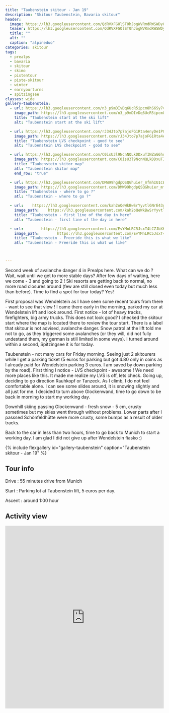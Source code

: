 ```yaml
---
title: "Taubenstein skitour - Jan 19"
description: "Skitour Taubenstein, Bavaria skitour"
header:
  image: https://lh3.googleusercontent.com/QdRVXFGOlST0hJogWVRmdRWSWDyQErRpmDmD6nLuhYGArA5qlAF_0kyhuDsdVH7oe83AJjAK5XtqpdOEP_mAickx9n2mte3PpV76alL0l18OYnX4-KLDsHgjW3KvgC8YL_cV3XtXjtjT6PCTWKOewMNr8Z8RrJfmfhVfp2bj0R4SNIdsFvWdRPN9kmint0qgbAi_I1OWxkVvw0e194VoBLOLM5_XCCiQHAz-zdKesRmcqZDf1uNP8_BAJEwZT4O6RdGKlGgpUj6f_sKJSodSgNZpNFC3WRSTiEN8Mc_KjvEwLKyv6WzdEd_FvQrk-O39lb0eFaovFPgHtftJf_euOVp5Nt3KZkqAkUop3FlR8BAbmnulOSTK2hDkSh-mEuXdiVN2G8WsMbQxT10tB7QwTtwtO7TEm9DdcRFZ21eurPb1KopjOfUveV_3P2ALnwRi68xIHNUTwveJP1SMYBjxfUxDvZTvghcKvAv0Vx876f4E_0TmRA3IIdOUI2rpve-87PQgk8ldnlGuYeLNskRxnUOHdKPL-xyCzMHDMiOtXYEq_-H3i-VmH5xUjFmfJ1PgJg5HTpPettVA2UXPKVw1d3NmNq0Hr5W94XwL_YAIaToKQifzCZZKtHN347Pu7jWn4uN0XOUqvXa5TRYGKMQXdHjCB_cTUKwdf0P0XmokwDdAtvgvwzF5kmLT7J5bQ4YKrppgd-4WkVQrnjibOOs=w1776-h1544-no
  teaser: https://lh3.googleusercontent.com/QdRVXFGOlST0hJogWVRmdRWSWDyQErRpmDmD6nLuhYGArA5qlAF_0kyhuDsdVH7oe83AJjAK5XtqpdOEP_mAickx9n2mte3PpV76alL0l18OYnX4-KLDsHgjW3KvgC8YL_cV3XtXjtjT6PCTWKOewMNr8Z8RrJfmfhVfp2bj0R4SNIdsFvWdRPN9kmint0qgbAi_I1OWxkVvw0e194VoBLOLM5_XCCiQHAz-zdKesRmcqZDf1uNP8_BAJEwZT4O6RdGKlGgpUj6f_sKJSodSgNZpNFC3WRSTiEN8Mc_KjvEwLKyv6WzdEd_FvQrk-O39lb0eFaovFPgHtftJf_euOVp5Nt3KZkqAkUop3FlR8BAbmnulOSTK2hDkSh-mEuXdiVN2G8WsMbQxT10tB7QwTtwtO7TEm9DdcRFZ21eurPb1KopjOfUveV_3P2ALnwRi68xIHNUTwveJP1SMYBjxfUxDvZTvghcKvAv0Vx876f4E_0TmRA3IIdOUI2rpve-87PQgk8ldnlGuYeLNskRxnUOHdKPL-xyCzMHDMiOtXYEq_-H3i-VmH5xUjFmfJ1PgJg5HTpPettVA2UXPKVw1d3NmNq0Hr5W94XwL_YAIaToKQifzCZZKtHN347Pu7jWn4uN0XOUqvXa5TRYGKMQXdHjCB_cTUKwdf0P0XmokwDdAtvgvwzF5kmLT7J5bQ4YKrppgd-4WkVQrnjibOOs=w1776-h1544-no
  title: ""
  alt: ""
  caption: "alpineduo"
categories: skitour
tags:
  - prealps
  - bavaria
  - skitour
  - skimo
  - pistentour
  - piste-skitour
  - winter
  - earnyourturns
  - spitzingsee
classes: wide
gallery-taubenstein:
  - url: https://lh3.googleusercontent.com/n3_p9mDIvDq6UcR5ipcm8hS6Sy7vzFb9DCmtYA3syqMZPaaYsGw3meLY07GzWeidUy_LDegEC0IRKtJcj8AzT81n5pI9s2C2WILTfJxWqWZEdHvZEuo9MwhNd1mmN7KkG9VEBtYorv613ZBbsf1spWsKPJ9bzD_SAiF_cqqp-ieajVkOk_7HOnbw-PBIyf893Sz5yDzD88bcgFcACsbiSI-i0a6J52hfvg-vDv-DkxGoxJ-RlCYLXa_IWsxRhjZkA4b95iYTLi_84GU9_Rhhknegh-ACp_vSxDrHmhXRMNcbQTBvGiprSZwjUmAslHakvpNOP9JxMV0jgb1vzmGxfZSLr2Z0GjGTUZDbf7Fl5iddq_9vwRNrSB47e-5kJzlhDTi_m3a1jNH5pyY6397ZqmpAihiQG0x_7owqjJKQjEcfKwiL3DTpMvHErNL0y1Rnss3eVVPcBUdUSn0rH4F7geX2ep7lLvmxsx4DQTWP6-bAB99mzV1ECpbvENc4LxDPQ0Y-vyXNdWoHNuJOEEikzDp_s1_z9C-kU42-l-TYqyoAzMElOZrY6U5RBSeVYOVgVEhM-QowR3BGRt0B72bcbNMk0XrZHZ-rwxLe0FqtcGdde_hShIF-F3h_eoNvdP4AFvx2NHN-5vk6jmAkWW80-3DLzBrJKa3NCLJXlO234OnmtiavvFgoJDaaMGnbYuKU0ws2xaz3wQOxWIDvGDc=w1158-h1542-no
    image_path: https://lh3.googleusercontent.com/n3_p9mDIvDq6UcR5ipcm8hS6Sy7vzFb9DCmtYA3syqMZPaaYsGw3meLY07GzWeidUy_LDegEC0IRKtJcj8AzT81n5pI9s2C2WILTfJxWqWZEdHvZEuo9MwhNd1mmN7KkG9VEBtYorv613ZBbsf1spWsKPJ9bzD_SAiF_cqqp-ieajVkOk_7HOnbw-PBIyf893Sz5yDzD88bcgFcACsbiSI-i0a6J52hfvg-vDv-DkxGoxJ-RlCYLXa_IWsxRhjZkA4b95iYTLi_84GU9_Rhhknegh-ACp_vSxDrHmhXRMNcbQTBvGiprSZwjUmAslHakvpNOP9JxMV0jgb1vzmGxfZSLr2Z0GjGTUZDbf7Fl5iddq_9vwRNrSB47e-5kJzlhDTi_m3a1jNH5pyY6397ZqmpAihiQG0x_7owqjJKQjEcfKwiL3DTpMvHErNL0y1Rnss3eVVPcBUdUSn0rH4F7geX2ep7lLvmxsx4DQTWP6-bAB99mzV1ECpbvENc4LxDPQ0Y-vyXNdWoHNuJOEEikzDp_s1_z9C-kU42-l-TYqyoAzMElOZrY6U5RBSeVYOVgVEhM-QowR3BGRt0B72bcbNMk0XrZHZ-rwxLe0FqtcGdde_hShIF-F3h_eoNvdP4AFvx2NHN-5vk6jmAkWW80-3DLzBrJKa3NCLJXlO234OnmtiavvFgoJDaaMGnbYuKU0ws2xaz3wQOxWIDvGDc=w300-h400-no
    title: "Taubenstein start at the ski lift"
    alt: "Taubenstein start at the ski lift"

  - url: https://lh3.googleusercontent.com/rJ34Jto7p7ajoFG1Rta4enyDe1PG_JifIRLc5O61G3uoyQsN9UqMEpFiAQEK8QT4Glj1omfMVYtkoQJiDb4WhbVB51AlLOwgWt-jhHAnaQWBMitRG7bLC8tBqpHG7BRREyDZ71blk3kSkpeI8FjJHb2gk6yivCzQ23pjhWf40nz1sfefxWrpvHAC6_NomNUSHz4Diez5SzCAVgh6dQ-KRkHQIyA7MrRRidJ6cb0RpqVGuvwTn5SVtv7QqD9G6ElFGjhoKzopM_QrjXi_4MW8FcLlDQ8mj_F-Qp4OT_vy6FLcxcN8HxaWg4_J9exuntDZucqOR6U-kZ4XK-B-b1MYMwY1-szMhP4sr94URXJaJ_4IeoH2xijOgvpmPvHOdpc5EIMeIqAWQOeoU-N61jCh1lHVlz1BL_udEpFIW58WOg4ycFZJO8X1NxAoymEJQNxEvkpUA0NHZVsNTKA5IexLWDuGSi3Bg7Qh3qrkHskJLWOrKwQeIRqAFxMF4v_ypeF-E0n3jX6L2fjhomNRQvMPdK8x04-_HSNz8nZI6zfyEbR-ubP_1T7fBlqz1xy-XpITZ5tr_D7SGoI1n4BTgnCJnVd3nAz3VI2sR0ui9_x2HNCWIEXKav_ahSqnWbxhyWzHD-bNlnAERX-VkNP7MySMMGIpAenOHL2mJ2Cm28KWXljXEK5IfwWcRdDdaH1nnGYYvrl0bJxHg9OBxeu5S4M=w1158-h1542-no
    image_path: https://lh3.googleusercontent.com/rJ34Jto7p7ajoFG1Rta4enyDe1PG_JifIRLc5O61G3uoyQsN9UqMEpFiAQEK8QT4Glj1omfMVYtkoQJiDb4WhbVB51AlLOwgWt-jhHAnaQWBMitRG7bLC8tBqpHG7BRREyDZ71blk3kSkpeI8FjJHb2gk6yivCzQ23pjhWf40nz1sfefxWrpvHAC6_NomNUSHz4Diez5SzCAVgh6dQ-KRkHQIyA7MrRRidJ6cb0RpqVGuvwTn5SVtv7QqD9G6ElFGjhoKzopM_QrjXi_4MW8FcLlDQ8mj_F-Qp4OT_vy6FLcxcN8HxaWg4_J9exuntDZucqOR6U-kZ4XK-B-b1MYMwY1-szMhP4sr94URXJaJ_4IeoH2xijOgvpmPvHOdpc5EIMeIqAWQOeoU-N61jCh1lHVlz1BL_udEpFIW58WOg4ycFZJO8X1NxAoymEJQNxEvkpUA0NHZVsNTKA5IexLWDuGSi3Bg7Qh3qrkHskJLWOrKwQeIRqAFxMF4v_ypeF-E0n3jX6L2fjhomNRQvMPdK8x04-_HSNz8nZI6zfyEbR-ubP_1T7fBlqz1xy-XpITZ5tr_D7SGoI1n4BTgnCJnVd3nAz3VI2sR0ui9_x2HNCWIEXKav_ahSqnWbxhyWzHD-bNlnAERX-VkNP7MySMMGIpAenOHL2mJ2Cm28KWXljXEK5IfwWcRdDdaH1nnGYYvrl0bJxHg9OBxeu5S4M=w300-h400-no
    title: "Taubenstein LVS checkpoint - good to see"
    alt: "Taubenstein LVS checkpoint - good to see"

  - url: https://lh3.googleusercontent.com/C0isU3l9NcnNQLkDDxuTINZaG6hdvCtPe3bK3aGMndisKDVHHjDM9CcD3u-s4bqOelj_mGCUuW2RgMPj5UxsLfCicMH4_v9xAIrD0x8CCrv5jdR5xy3x3f6u8jC37ZGtw-31QUS-dJxNurNh6kEoIpGvRbz-129_PU7hQpf-PrfHEZT4NwFS6vSbgp1ppZbCjWJ4myi5lZ6vac_AgTUcYnr-xoOsTcvHUVx0_6rEXN0gkLEtXPy3yh0G7a8FP7MpDiosd65SCjwooOounxaBuv9bPUP98qO02noUfTxRplT0Y91C_FbJX5xGi2j5agw5ZjVPdq6CbBcoIXUQg4o0Knif1yHUiytCgw0VDGdhHhSp1hq6R1-HlGxfyUKb8lrCncnToHJeWfFdd3BPozVIAjW7reJvavT2Igrhm7S-szTRRKw6WjtX3OMb4d6jbmqRXDgMmY9659PuwCG8xbl-DF5ofccnIprvH3x3SEsDm9f9bIxXgzrXIZGKltLAwSZBJ20KxsEK57rhi3cTwIGkVkXypy7n1VI1RawT0qUbstlRTBTA9FKTf_Kq45vca3kKD0OI_FQf6PPsv6bcP9Q6tcazNdOtoHc6h6VHS0h2sMU9MmV_gtrunMPA3CrcCgOdvUWs32E_KViLTgnUAr5aqfxeL-0Jxd1Epj7a7wnMWxgnGDjnHUQJ3_aJ0OhdAm8l9qUSK8DwQOyytUxmmDE=w1158-h1542-no
    image_path: https://lh3.googleusercontent.com/C0isU3l9NcnNQLkDDxuTINZaG6hdvCtPe3bK3aGMndisKDVHHjDM9CcD3u-s4bqOelj_mGCUuW2RgMPj5UxsLfCicMH4_v9xAIrD0x8CCrv5jdR5xy3x3f6u8jC37ZGtw-31QUS-dJxNurNh6kEoIpGvRbz-129_PU7hQpf-PrfHEZT4NwFS6vSbgp1ppZbCjWJ4myi5lZ6vac_AgTUcYnr-xoOsTcvHUVx0_6rEXN0gkLEtXPy3yh0G7a8FP7MpDiosd65SCjwooOounxaBuv9bPUP98qO02noUfTxRplT0Y91C_FbJX5xGi2j5agw5ZjVPdq6CbBcoIXUQg4o0Knif1yHUiytCgw0VDGdhHhSp1hq6R1-HlGxfyUKb8lrCncnToHJeWfFdd3BPozVIAjW7reJvavT2Igrhm7S-szTRRKw6WjtX3OMb4d6jbmqRXDgMmY9659PuwCG8xbl-DF5ofccnIprvH3x3SEsDm9f9bIxXgzrXIZGKltLAwSZBJ20KxsEK57rhi3cTwIGkVkXypy7n1VI1RawT0qUbstlRTBTA9FKTf_Kq45vca3kKD0OI_FQf6PPsv6bcP9Q6tcazNdOtoHc6h6VHS0h2sMU9MmV_gtrunMPA3CrcCgOdvUWs32E_KViLTgnUAr5aqfxeL-0Jxd1Epj7a7wnMWxgnGDjnHUQJ3_aJ0OhdAm8l9qUSK8DwQOyytUxmmDE=w300-h400-no
    title: "Taubenstein skitor map"
    atl: "Taubenstein skitor map"
    end_row: "true"

  - url: https://lh3.googleusercontent.com/DMW99hgdpQSQGhuier_mfmhIU1CBPG5FQPGQwahK74kcsZiw0usGwaUW4IiizAHSynJ1BYqYV4cqVWSOsk5-j6--KVPWDyneOTjXrGNv7DoJ9YLC5sBizlEUjePiyIAQBEICkyR4HjILw9SYIPVNg45hV39vYcPWuLzQo2wYPW0geZePYsA-H6zc_h_XMpG-9simg14kx_UtqEBC2NlwnvRTB2_Sd6ChH1HG13QE7Az41mCedAUm4We8MbhbVXHSydh-0GPwMNCPErJzAQgQjzbc9LR25Q-1S4nMQArsjs3kZ0xOxpt7BLRYqiSptIxLIrdgYiU6koDz0Q2UrGDYrExIFPelFA7cdUEggIMNCkg4lPKOm1NJq_M7UGVx6QhFXOQd1-lmRDn2V29HnS02yD-GHdz3Kb9aaYWfYHr3_UbQh9cUyKSf0pvyQA7AbQ1b44vSOLsp2gymxWwR3Nn-rxPuVZip91JwVyjIaadQwP2IcNsxb3HVpV9NJ_j4XISa6mrktiDyAUVZRDP8M5WTSnUc6nZ8XyMWwNTNKycYyQZnJhQY8dtmQCKRM_RqPltrImMFZNpgVPMcsq1wdQmRp2d4qo2aceSX-dbRkRnpBigGsHCgWvtnVw57JqByEG8wyjI9mo-hMJnL2bKah8fvF6x66y1ObT42kZgi_aLdI8V8U96ilqAC5fOurK37e1hLUL1z_YaSkgL4jCUE3zs=w1158-h1542-no
    image_path: https://lh3.googleusercontent.com/DMW99hgdpQSQGhuier_mfmhIU1CBPG5FQPGQwahK74kcsZiw0usGwaUW4IiizAHSynJ1BYqYV4cqVWSOsk5-j6--KVPWDyneOTjXrGNv7DoJ9YLC5sBizlEUjePiyIAQBEICkyR4HjILw9SYIPVNg45hV39vYcPWuLzQo2wYPW0geZePYsA-H6zc_h_XMpG-9simg14kx_UtqEBC2NlwnvRTB2_Sd6ChH1HG13QE7Az41mCedAUm4We8MbhbVXHSydh-0GPwMNCPErJzAQgQjzbc9LR25Q-1S4nMQArsjs3kZ0xOxpt7BLRYqiSptIxLIrdgYiU6koDz0Q2UrGDYrExIFPelFA7cdUEggIMNCkg4lPKOm1NJq_M7UGVx6QhFXOQd1-lmRDn2V29HnS02yD-GHdz3Kb9aaYWfYHr3_UbQh9cUyKSf0pvyQA7AbQ1b44vSOLsp2gymxWwR3Nn-rxPuVZip91JwVyjIaadQwP2IcNsxb3HVpV9NJ_j4XISa6mrktiDyAUVZRDP8M5WTSnUc6nZ8XyMWwNTNKycYyQZnJhQY8dtmQCKRM_RqPltrImMFZNpgVPMcsq1wdQmRp2d4qo2aceSX-dbRkRnpBigGsHCgWvtnVw57JqByEG8wyjI9mo-hMJnL2bKah8fvF6x66y1ObT42kZgi_aLdI8V8U96ilqAC5fOurK37e1hLUL1z_YaSkgL4jCUE3zs=w300-h400-no
    title: "Taubenstein - where to go ?"
    atl: "Taubenstein - where to go ?"

  - url:    https://lh3.googleusercontent.com/kah2oQeWkBwSrYyvtlGNrE43gWEOMrkMo8aIxU7R4tLSpus8lsAgDCWxNfY0V4AATat-9e2TVlyyjJZki26FA-ruVLWF1z18vNLfJpW7ZJwzQD6a1ruJQVQU2AhM1lL1fFSjVAj1HHZQS8PiANtJsq5k2bgwr61DyEhFXXc8WMjbIVHAb4VObT60fcH-LduJydKzew7izLzKGWTUPQyVsAnB5ZOOBlXqNiAne_dKC6o0e_DHrx98cCCJkxMwHiOUbsmSk0L71IS9Sq1KlX7VqrR4LkCpMMc3hI6LGRJAjK4AMtDMwgloQJtD0C5aRl5gmEZgW6Teso00uPrLJxf7YviyboELbSUr710GmPdCFavNaA29zwkgwzunzXvWAA20PBWNieiiyqeGWP3OJr4e0X4T_Xrj-HzxfFJqOH_c9kBYRaPFOjedR95X00Xf5wk6sAfmPvIZT-gNREYF9Ye-ws72gg8gZ3iSkE52EWM-5NnAR88naGQTisOAjriicj7ZjivYN393SGW2eQqfIhTvfIN4itONJWmFfPX2edQIuOARzEbyU_Pd_xm1qIOTQDWNRjt5KgRtPDDgRSv_li162T3IDg1FIwtF9WDE9RUYpaav-sY7NZcdfgcQOSkICzu6HpuEZzctA1uZwnN853dFFzhosRoCcTsX8mZdea_G4wyfqM4n3UhZ55oKSx9jUrfMq-8A940-mu7_jDcHONE=w1158-h1542-no
    image_path:    https://lh3.googleusercontent.com/kah2oQeWkBwSrYyvtlGNrE43gWEOMrkMo8aIxU7R4tLSpus8lsAgDCWxNfY0V4AATat-9e2TVlyyjJZki26FA-ruVLWF1z18vNLfJpW7ZJwzQD6a1ruJQVQU2AhM1lL1fFSjVAj1HHZQS8PiANtJsq5k2bgwr61DyEhFXXc8WMjbIVHAb4VObT60fcH-LduJydKzew7izLzKGWTUPQyVsAnB5ZOOBlXqNiAne_dKC6o0e_DHrx98cCCJkxMwHiOUbsmSk0L71IS9Sq1KlX7VqrR4LkCpMMc3hI6LGRJAjK4AMtDMwgloQJtD0C5aRl5gmEZgW6Teso00uPrLJxf7YviyboELbSUr710GmPdCFavNaA29zwkgwzunzXvWAA20PBWNieiiyqeGWP3OJr4e0X4T_Xrj-HzxfFJqOH_c9kBYRaPFOjedR95X00Xf5wk6sAfmPvIZT-gNREYF9Ye-ws72gg8gZ3iSkE52EWM-5NnAR88naGQTisOAjriicj7ZjivYN393SGW2eQqfIhTvfIN4itONJWmFfPX2edQIuOARzEbyU_Pd_xm1qIOTQDWNRjt5KgRtPDDgRSv_li162T3IDg1FIwtF9WDE9RUYpaav-sY7NZcdfgcQOSkICzu6HpuEZzctA1uZwnN853dFFzhosRoCcTsX8mZdea_G4wyfqM4n3UhZ55oKSx9jUrfMq-8A940-mu7_jDcHONE=w300-h400-no
    title: "Taubenstein - first line of the day in here"
    atl: "Taubenstein - first line of the day in here"

  - url:        https://lh3.googleusercontent.com/EvYMnLRC5JsxT4LCZJbXKFVurVbC2cW0Yzrh1az4r0LvldbU_KiLvA2WtzuVJNncFiaNTQRLlljnoJsR_r-Umjm-EHhx9xMEZmom8PZQrr5UalAG7kJlmCOMZhJ9iaQ_fCUy9OnPXDdxJpv9tBisAv4_cbsdUE0kWzBNXzs0sbHWQ9uCpp-s2XYrfzIdIZUBAABHEVQkAx1ib0_WVk-_7-qChpwrxgpGzW8AE2c1FDmg8o1mDWCGmEknMhokJy9CNKB3S14i9uyYe-gk_2R9FjEqZWEaISF2ab6mX3n-bWUQeLRJmdqyB1r1vX0NenNjbpw4dS29Fa4jejF2GPSlr9DnvtAE0NV-fG9tb7r3Ew48rmp4JIRPMtAnZzrOtuaxmXNx-r8Sas9qdM4xtw3ue5oJny-XMw2fFHmMjqyB5Jo0K3fwzsV5JPiDO4GUejX6H1E_dNaDW7SicXtw5TxlQuykw0xEaurG0NzmKwTUSwB8cuSDONgll2a0d-TPLY2od2Ilr1XLpIFchN2KUNFv7yuGgZ_qbyC_ocjUsjHc1K5sn1k0tUrW7Ok9XoMzPwEe1Shu6M6d1MxbwseGUiWn0TIKC4LAddCAsgY0FgAkY9oLD96HAsDVna8b2y68z83t4KPdNUViCpbOeS08uMpah-ZGVYbAJaX8FVKpPb9CEVorFAST570gGbDSprrj6L_eMNGLz8z9Sdezrm4K5mA=w1158-h1542-no
    image_path:        https://lh3.googleusercontent.com/EvYMnLRC5JsxT4LCZJbXKFVurVbC2cW0Yzrh1az4r0LvldbU_KiLvA2WtzuVJNncFiaNTQRLlljnoJsR_r-Umjm-EHhx9xMEZmom8PZQrr5UalAG7kJlmCOMZhJ9iaQ_fCUy9OnPXDdxJpv9tBisAv4_cbsdUE0kWzBNXzs0sbHWQ9uCpp-s2XYrfzIdIZUBAABHEVQkAx1ib0_WVk-_7-qChpwrxgpGzW8AE2c1FDmg8o1mDWCGmEknMhokJy9CNKB3S14i9uyYe-gk_2R9FjEqZWEaISF2ab6mX3n-bWUQeLRJmdqyB1r1vX0NenNjbpw4dS29Fa4jejF2GPSlr9DnvtAE0NV-fG9tb7r3Ew48rmp4JIRPMtAnZzrOtuaxmXNx-r8Sas9qdM4xtw3ue5oJny-XMw2fFHmMjqyB5Jo0K3fwzsV5JPiDO4GUejX6H1E_dNaDW7SicXtw5TxlQuykw0xEaurG0NzmKwTUSwB8cuSDONgll2a0d-TPLY2od2Ilr1XLpIFchN2KUNFv7yuGgZ_qbyC_ocjUsjHc1K5sn1k0tUrW7Ok9XoMzPwEe1Shu6M6d1MxbwseGUiWn0TIKC4LAddCAsgY0FgAkY9oLD96HAsDVna8b2y68z83t4KPdNUViCpbOeS08uMpah-ZGVYbAJaX8FVKpPb9CEVorFAST570gGbDSprrj6L_eMNGLz8z9Sdezrm4K5mA=w300-h400-no
    title: "Taubenstein - Freeride this is what we like"
    atl: "Taubenstein - Freeride this is what we like"



---
```


Second week of avalanche danger 4 in Prealps here. What can we do ? Wait, wait until we get to more stable days? After few days of waiting, here we come - 3 and going to 2 ! Ski resorts are getting back to normal, no more road closures around (few are still closed even today but much less than before). Time to find a spot for tour today? Yes!

First proposal was Wendelstein as I have seen some recent tours from there - want to see that view ! I came there early in the morning, parked my car at Wendelstein lift and look around. First notice - lot of heavy tracks, firefighters, big army trucks. This does not look good? I checked the skitour start where the map is located there to review the tour start. There is a label that skitour is not advised, avalanche danger. Snow patrol at the lift told me not to go, as they triggered some avalanches (or they will, did not fully undestand them, my german is still limited in some ways). I turned around within a second, Spitzingsee it is for today.

Taubenstein - not many cars for Friday morning. Seeing just 2 skitourers while I get a parking ticket (5 euros for parking but got 4.80 only in coins as I already paid for Wendelstein parking 3 euros. I am saved by down parking by the road). First thing I notice - LVS checkpoint - awesome ! We need more places like this. It made me realize my LVS is off, lets check. Going up, deciding to go direction Rauhkopf or Tanzeck. As I climb, I do not feel comfortable alone. I can see some slides around, it is snowing slightly and all just for me. I decided to turn above Glockenwand, time to go down to be back in morning to start my working day.

Downhill skiing passing Glockenwand - fresh snow - 5 cm, crusty sometimes but my skies went through without problems. Lower parts after I passsed Schönfeldhütte were more crusty, some bumps as a result of older tracks.

Back to the car in less than two hours, time to go back to Munich to start a working day. I am glad I did not give up after Wendelstein fiasko :)

{% include flexgallery id="gallery-taubenstein" caption="Taubenstein skitour - Jan 19" %}

## Tour info

Drive
: 55 minutes drive from Munich

Start
: Parking lot at Taubenstein lift, 5 euros per day.

Ascent
: around 1:00 hour 

## Activity view

<iframe src="https://www.komoot.com/tour/54842262/embed?profile=1" width="100%" height="580" frameborder="0" scrolling="no"></iframe>
